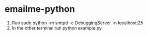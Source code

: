 # emailme-python

1) Run sudo python -m smtpd -c DebuggingServer -n localhost:25  
2) In the other terminal run python example.py